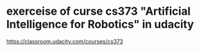 # exerceise of curse cs373 "Artificial Intelligence for Robotics" in udacity
https://classroom.udacity.com/courses/cs373